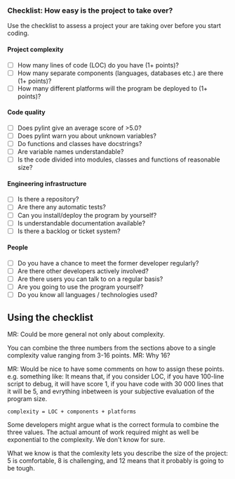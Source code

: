 ### Checklist: How easy is the project to take over?

Use the checklist to assess a project your are taking over before you start coding.

#### Project complexity
- [ ]  How many lines of code (LOC) do you have (1+ points)?
- [ ]  How many separate components (languages, databases etc.) are there (1+ points)?
- [ ]  How many different platforms will the program be deployed to (1+ points)?

#### Code quality
- [ ]  Does pylint give an average score of &gt;5.0?
- [ ]  Does pylint warn you about unknown variables?
- [ ]  Do functions and classes have docstrings?
- [ ]  Are variable names understandable?
- [ ]  Is the code divided into modules, classes and functions of reasonable size?

#### Engineering infrastructure
- [ ]  Is there a repository?
- [ ]  Are there any automatic tests?
- [ ]  Can you install/deploy the program by yourself?
- [ ]  Is understandable documentation available?
- [ ]  Is there a backlog or ticket system?

#### People
- [ ]  Do you have a chance to meet the former developer regularly?
- [ ]  Are there other developers actively involved?
- [ ]  Are there users you can talk to on a regular basis?
- [ ]  Are you going to use the program yourself?
- [ ]  Do you know all languages / technologies used?

## Using the checklist
MR: Could be more general not only about complexity.

You can combine the three numbers from the sections above to a single complexity value ranging from 3-16 points. MR: Why 16?

MR: Would be nice to have some comments on how to assign these points. e.g. something like: It means that, if you consider LOC, if you have 100-line script to debug, it will have score 1, if you have code with 30 000 lines that it will be 5, and evrything inbetween is your subjective evaluation of the program size.   

    complexity = LOC + components + platforms

Some developers might argue what is the correct formula to combine the three values. The actual amount of work required might as well be exponential to the complexity. We don't know for sure.

What we know is that the comlexity lets you describe the size of the project: 5 is comfortable, 8 is challenging, and 12 means that it probably is going to be tough.

